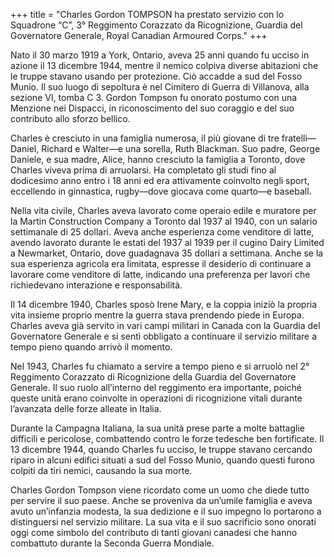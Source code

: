 +++
title = "Charles Gordon TOMPSON ha prestato servizio con lo Squadrone “C”, 3° Reggimento Corazzato da Ricognizione, Guardia del Governatore Generale, Royal Canadian Armoured Corps."
+++

Nato il 30 marzo 1919 a York, Ontario, aveva 25 anni quando fu ucciso in azione il 13 dicembre 1944, mentre il nemico colpiva diverse abitazioni che le truppe stavano usando per protezione. Ciò accadde a sud del Fosso Munio. Il suo luogo di sepoltura è nel Cimitero di Guerra di Villanova, alla sezione VI, tomba C 3. 
Gordon Tompson fu onorato postumo con una Menzione nei Dispacci, in riconoscimento del suo coraggio e del suo contributo allo sforzo bellico.

Charles è cresciuto in una famiglia numerosa, il più giovane di tre fratelli—Daniel, Richard e Walter—e una sorella, Ruth Blackman. Suo padre, George Daniele, e sua madre, Alice, hanno cresciuto la famiglia a Toronto, dove Charles viveva prima di arruolarsi. Ha completato gli studi fino al dodicesimo anno entro i 18 anni ed era attivamente coinvolto negli sport, eccellendo in ginnastica, rugby—dove giocava come quarto—e baseball.

Nella vita civile, Charles aveva lavorato come operaio edile e muratore per la Martin Construction Company a Toronto dal 1937 al 1940, con un salario settimanale di 25 dollari. Aveva anche esperienza come venditore di latte, avendo lavorato durante le estati del 1937 al 1939 per il cugino Dairy Limited a Newmarket, Ontario, dove guadagnava 35 dollari a settimana. Anche se la sua esperienza agricola era limitata, espresse il desiderio di continuare a lavorare come venditore di latte, indicando una preferenza per lavori che richiedevano interazione e responsabilità.

Il 14 dicembre 1940, Charles sposò Irene Mary, e la coppia iniziò la propria vita insieme proprio mentre la guerra stava prendendo piede in Europa. Charles aveva già servito in vari campi militari in Canada con la Guardia del Governatore Generale e si sentì obbligato a continuare il servizio militare a tempo pieno quando arrivò il momento.

Nel 1943, Charles fu chiamato a servire a tempo pieno e si arruolò nel 2° Reggimento Corazzato di Ricognizione della Guardia del Governatore Generale. Il suo ruolo all’interno del reggimento era importante, poiché queste unità erano coinvolte in operazioni di ricognizione vitali durante l’avanzata delle forze alleate in Italia.

Durante la Campagna Italiana, la sua unità prese parte a molte battaglie difficili e pericolose, combattendo contro le forze tedesche ben fortificate. Il 13 dicembre 1944, quando Charles fu ucciso, le truppe stavano cercando riparo in alcuni edifici situati a sud del Fosso Munio, quando questi furono colpiti da tiri nemici, causando la sua morte.

Charles Gordon Tompson viene ricordato come un uomo che diede tutto per servire il suo paese. Anche se proveniva da un’umile famiglia e aveva avuto un’infanzia modesta, la sua dedizione e il suo impegno lo portarono a distinguersi nel servizio militare. La sua vita e il suo sacrificio sono onorati oggi come simbolo del contributo di tanti giovani canadesi che hanno combattuto durante la Seconda Guerra Mondiale.
